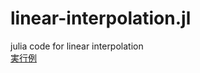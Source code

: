 # linear-interpolation.jl
julia code for linear interpolation  
[実行例](http://nbviewer.jupyter.org/github/R-Tsushima/linear-interpolation.jl/blob/master/linear-interpolation.ipynb)
